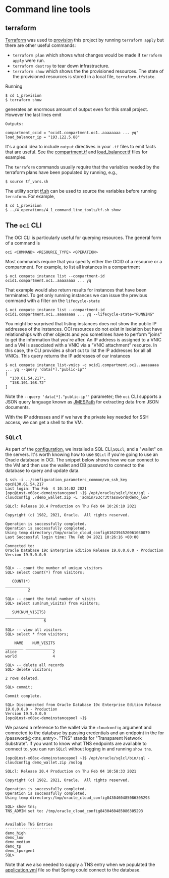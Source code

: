 # Command line tools
## terraform
[Terraform](https://terraform.io) was used to [provision](../../1_provision) this project by running `terraform apply` but there are other useful commands:
 * `terraform plan` which shows what changes would be made if `terraform apply` were run.
 * `terraform destroy` to tear down infrastructure.
 * `terraform show` which shows the the provisioned resources.
The state of the provisioned resources is stored in a local file, `terraform.tfstate`.

Running

```
$ cd 1_provision
$ terraform show
```

generates an enormous amount of output even for this small project. However the last lines emit

```
Outputs:

compartment_ocid = "ocid1.compartment.oc1..aaaaaaaa ... yq"
load_balancer_ip = "193.122.5.88"
```

It's a good idea to include `output` directives in your `.tf` files to emit facts that are useful. See the [compartment.tf](../../1_provision/compartment.tf) and
[load_balancer.tf](../../1_provision/load_balancer.tf) files for examples.

The `terraform` commands usually require that the variables needed by the terraform plans have been populated by running, e.g.,

```
$ source tf_vars.sh
```

The utility script [tf.sh](./tf.sh) can be used to source the variables before running `terraform`. For example,

```
$ cd 1_provision
$ ../4_operations/4_1_command_line_tools/tf.sh show
```


## The `oci` CLI
The OCI CLI is particularly useful for querying resources. The general form of a command is

```
oci <COMMAND> <RESOURCE_TYPE> <OPERATION>
```

Most commands require that you specify either the OCID of a resource or a compartment. For example, to list all instances in a compartment

```
$ oci compute instance list --compartment-id ocid1.compartment.oc1..aaaaaaaa ... yq
```

That example would also return results for instances that have been terminated. To get only running instances we can issue the previous command with a filter on the
`lifecycle-state`

```
$ oci compute instance list --compartment-id ocid1.compartment.oc1..aaaaaaaa ... yq --lifecycle-state="RUNNING"
```

You might be surprised that listing instances does not show the public IP addresses of the instances. OCI resources do not exist in isolation but have relationships
with other objects and you sometimes have to perform "joins" to get the information that you're after. An IP address is assigned to a VNIC and a VM is associated
with a VNIC via a "VNIC attachment" resource. In this case, the CLI provides a short cut to list the IP addresses for all all VNICs. This query returns the
IP addresses of our instances

```
$ oci compute instance list-vnics -c ocid1.compartment.oc1..aaaaaaaa ... yq --query 'data[*]."public-ip"'
[
  "130.61.54.217",
  "158.101.168.72"
]
```

Note the `--query 'data[*]."public-ip"'` parameter; the `oci` CLI supports a JSON query language known as [JMESPath](https://mespath.org) for extracting data
from JSON documents.

With the IP addresses and if we have the private key needed for SSH access, we can get a shell to the VM.

## `SQLcl`
As part of the [configuration](../../2_configure), we installed a SQL CLI,`SQLcl`, and a "wallet" on the servers. It's worth knowing how to use `SQLcl` if you're
going to use an Oracle database in OCI. The snippet below shows how we can connect to the VM and then use the wallet and DB password to connect to the database
to query and update data.

```
$ ssh -i ../configuration_parameters_common/vm_ssh_key opc@130.61.54.217
Last login: Thu Feb  4 10:14:02 2021
[opc@inst-x68sc-demoinstancepool ~]$ /opt/oracle/sqlcl/bin/sql -cloudconfig ./demo_wallet.zip -L 'admin/S3cr3t?assword@demo_low'

SQLcl: Release 20.4 Production on Thu Feb 04 10:26:10 2021

Copyright (c) 1982, 2021, Oracle.  All rights reserved.

Operation is successfully completed.
Operation is successfully completed.
Using temp directory:/tmp/oracle_cloud_config6162394520061030079
Last Successful login time: Thu Feb 04 2021 10:26:16 +00:00

Connected to:
Oracle Database 19c Enterprise Edition Release 19.0.0.0.0 - Production
Version 19.5.0.0.0


SQL> -- count the number of unique visitors
SQL> select count(*) from visitors;

   COUNT(*)
___________
          2

SQL> -- count the total number of visits
SQL> select sum(num_visits) from visitors;

   SUM(NUM_VISITS)
__________________
                 6

SQL> -- view all visitors
SQL> select * from visitors;

    NAME    NUM_VISITS
________ _____________
alice                2
world                4

SQL> -- delete all records
SQL> delete visitors;

2 rows deleted.

SQL> commit;

Commit complete.

SQL> Disconnected from Oracle Database 19c Enterprise Edition Release 19.0.0.0.0 - Production
Version 19.5.0.0.0
[opc@inst-x68sc-demoinstancepool ~]$
```

We passed a reference to the wallet via the `cloudconfig` argument and connected to the database by passing credentials and an endpoint in the for
<username>/password@<tns_entry>. "TNS" stands for "Transparent Network Substrate". If you want to know what TNS endpoints are available to connect to, you can
run `SQLcl` without logging in and running `show tns`.
  
```
[opc@inst-x68sc-demoinstancepool ~]$ /opt/oracle/sqlcl/bin/sql -cloudconfig demo_wallet.zip /nolog

SQLcl: Release 20.4 Production on Thu Feb 04 10:58:33 2021

Copyright (c) 1982, 2021, Oracle.  All rights reserved.

Operation is successfully completed.
Operation is successfully completed.
Using temp directory:/tmp/oracle_cloud_config8430460485086305293

SQL> show tns;
TNS_ADMIN set to: /tmp/oracle_cloud_config8430460485086305293


Available TNS Entries
---------------------
demo_high
demo_low
demo_medium
demo_tp
demo_tpurgent
SQL>                   
```

Note that we also needed to supply a TNS entry when we populated the [application.yml](../../3_deploy/templates/application.yml) file so that Spring could connect to the
database.
